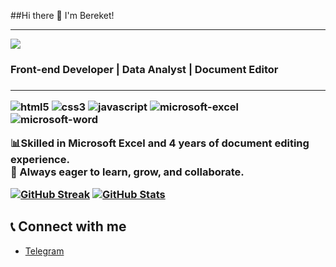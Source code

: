 ##Hi there 👋 I'm Bereket!

---
 ![](https://komarev.com/ghpvc/?username=codebei&color=FF7F7F)

<h3> Front-end Developer | Data Analyst | Document Editor <h3>
  
  ----

  <p>
  <img alt="html5" src="https://img.shields.io/badge/-HTML5-E34F26?style=flat-square&logo=html5&logoColor=white" />
  <img alt="css3" src="https://img.shields.io/badge/-CSS3-1572B6?style=flat-square&logo=css3&logoColor=white" />
  <img alt="javascript" src="https://img.shields.io/badge/-JavaScript-F7DF1C?style=flat-square&logo=javascript&logoColor=black" />
  <img alt="microsoft-excel" src="https://img.shields.io/badge/-Microsoft_Excel-217346?style=flat-square&logo=microsoft-excel&logoColor=white" />
  <img alt="microsoft-word" src="https://img.shields.io/badge/-Microsoft_Word-2B579A?style=flat-square&logo=microsoft-word&logoColor=white" />
</p>

📊Skilled in Microsoft Excel and 4 years of document editing experience.  
🚀 Always eager to learn, grow, and collaborate.


[![GitHub Streak](https://github-readme-streak-stats.herokuapp.com?user=codebei&theme=dark&ring=fb4362&file=fb4362&currStreakNum=fb4362&currStreakLabel=fb4362&hide_border=true)](https://git.io/streak-stats) 
[![GitHub Stats](https://github-readme-stats.vercel.app/api?username=codebei&show_icons=true&theme=radical)](https://github.com/codebei/github-readme-stats)


## 📞 Connect with me
- [Telegram](https://t.me/bi162)



